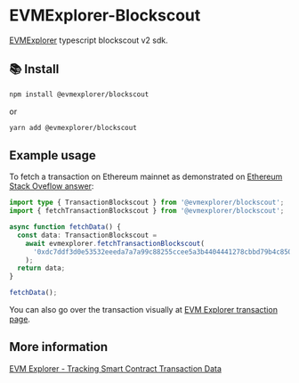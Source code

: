 # EVMExplorer-Blockscout

[EVMExplorer](evmexplorer.com) typescript blockscout v2 sdk.

## 📚 Install

```bash
npm install @evmexplorer/blockscout
```

or

```bash
yarn add @evmexplorer/blockscout
```

## Example usage

To fetch a transaction on Ethereum mainnet as demonstrated on [Ethereum Stack Oveflow answer](https://ethereum.stackexchange.com/a/167002/79075):

```ts
import type { TransactionBlockscout } from '@evmexplorer/blockscout';
import { fetchTransactionBlockscout } from '@evmexplorer/blockscout';

async function fetchData() {
  const data: TransactionBlockscout =
    await evmexplorer.fetchTransactionBlockscout(
      '0xdc7ddf3d0e53532eeeda7a7a99c88255ccee5a3b4404441278cbbd79b4c85086',
    );
  return data;
}

fetchData();
```

You can also go over the transaction visually at [EVM Explorer transaction page](https://evmexplorer.com/transactions/mainnet/0xdc7ddf3d0e53532eeeda7a7a99c88255ccee5a3b4404441278cbbd79b4c85086).

## More information

[EVM Explorer - Tracking Smart Contract Transaction Data](https://dspyt.com/evmexplorer)
